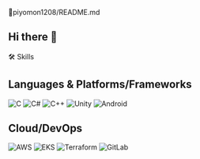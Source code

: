 🐥piyomon1208/README.md

## Hi there 👋
🛠️ Skills

## Languages & Platforms/Frameworks
![C](https://img.shields.io/badge/C-A8B9CC?style=flat-square&logo=C&logoColor=white) 
![C#](https://img.shields.io/badge/C%23-239120?style=flat-square&logo=C-Sharp&logoColor=white) 
![C++](https://img.shields.io/badge/C++-00599C?style=flat-square&logo=C%2B%2B&logoColor=white)
![Unity](https://img.shields.io/badge/Unity-000000?style=flat-square&logo=Unity&logoColor=white) 
![Android](https://img.shields.io/badge/Android-3DDC84?style=flat-square&logo=Android&logoColor=white)

## Cloud/DevOps
![AWS](https://img.shields.io/badge/AWS-232F3E?style=flat-square&logo=Amazon%20AWS&logoColor=white) 
![EKS](https://img.shields.io/badge/EKS-FF9900?style=flat-square&logo=Amazon%20EKS&logoColor=white)
![Terraform](https://img.shields.io/badge/Terraform-623CE4?style=flat-square&logo=Terraform&logoColor=white) 
![GitLab](https://img.shields.io/badge/GitLab-FC6D26?style=flat-square&logo=GitLab&logoColor=white)


<!--
**piyomon1208/piyomon1208** is a ✨ _special_ ✨ repository because its `README.md` (this file) appears on your GitHub profile.


Here are some ideas to get you started:

- 🔭 I’m currently working on ...
- 🌱 I’m currently learning ...
- 👯 I’m looking to collaborate on ...
- 🤔 I’m looking for help with ...
- 💬 Ask me about ...
- 📫 How to reach me: ...
- 😄 Pronouns: ...
- ⚡ Fun fact: ...
-->
